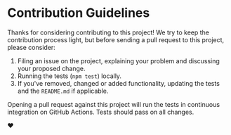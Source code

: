 # Contribution Guidelines

Thanks for considering contributing to this project! We try to keep the contribution process light, but before sending a pull request to this project, please consider:

1. Filing an issue on the project, explaining your problem and discussing your
   proposed change.
2. Running the tests (`npm test`) locally.
3. If you've removed, changed or added functionality, updating the tests and the `README.md` if applicable.

Opening a pull request against this project will run the tests in continuous integration on GitHub Actions. Tests should pass on all changes.

❤️

